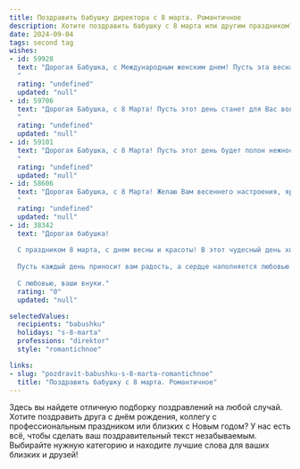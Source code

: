 ```yaml
---
title: Поздравить бабушку директора с 8 марта. Романтичное
description: Хотите поздравить бабушку с 8 марта или другим праздником? Наш ИИ создаст незабываемое поздравление, а вы обязательно выделитесь среди других.  
date: 2024-09-04
tags: second tag
wishes:
- id: 59928
  text: "Дорогая Бабушка, с Международным женским днем! Пусть эта весна принесет тебе  радость, любовь и  нежные чувства. Ты, как директор,  умеешь управлять не только своим делом, но и  сердцами всех, кто тебя окружает. Спасибо тебе за твою мудрость, заботу и любовь. С праздником!
  "
  rating: "undefined"
  updated: "null"
- id: 59706
  text: "Дорогая Бабушка, с 8 Марта! Пусть этот день станет для Вас волшебным, наполненным  нежностью, как весенний рассвет. Пусть Ваше сердце всегда сияет от радости, а глаза  - от любви!  Будьте счастливы, любимы и окружены заботой!
  "
  rating: "undefined"
  updated: "null"
- id: 59101
  text: "Дорогая Бабушка, с 8 Марта! Пусть этот день будет полон нежности, цветов и любви, как сияющую весеннюю поляну. Спасибо за Ваши мудрость и заботу, за прекрасный пример сильной и женственной женщины. Вы –  настоящий директор своей жизни,  в которой всегда царит гармония и доброта.
  "
  rating: "undefined"
  updated: "null"
- id: 58606
  text: "Дорогая Бабушка, с 8 Марта! Желаю Вам весеннего настроения, ярких красок жизни и нескончаемого потока любви и заботы от всех, кто Вас окружает. Вы – директор нашей семьи, и Ваша мудрость, доброта и сила духа вдохновляют нас на новые свершения. Пусть этот день будет полон радости и красивых моментов!
  "
  rating: "undefined"
  updated: "null"
- id: 38342
  text: "Дорогая бабушка!
  
  С праздником 8 марта, с днем весны и красоты! В этот чудесный день хочется сказать, как вы для нас важны. Как директор, вы уверенно ведете нас к успеху, а как бабушка, вы наполняете наши жизни теплом и любовью. Ваши мудрость и забота — это те бесценные сокровища, которые освещают наш путь.
  
  Пусть каждый день приносит вам радость, а сердце наполняется любовью и гармонией. Вы — наша вдохновительница, и мы гордимся вами. Желаем вам здоровья, счастья и бесконечного света в душе!
  
  С любовью, ваши внуки."
  rating: "0"
  updated: "null"

selectedValues:
  recipients: "babushku"
  holidays: "s-8-marta"
  professions: "direktor"
  style: "romantichnoe"

links:
- slug: "pozdravit-babushku-s-8-marta-romantichnoe"
  title: "Поздравить бабушку с 8 марта. Романтичное"
---
```


Здесь вы найдете отличную подборку поздравлений на любой случай. 
Хотите поздравить друга с днём рождения, коллегу с профессиональным праздником или близких с Новым годом? У нас есть всё, чтобы сделать ваш поздравительный текст незабываемым. Выбирайте нужную категорию и находите лучшие слова для ваших близких и друзей!
